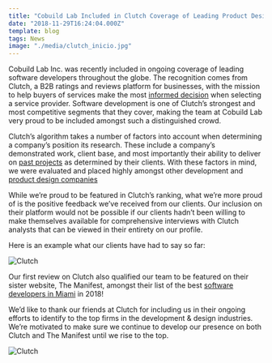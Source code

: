 ```yaml
---
title: "Cobuild Lab Included in Clutch Coverage of Leading Product Design & Software Developers"
date: "2018-11-29T16:24:04.000Z"
template: blog
tags: News
image: "./media/clutch_inicio.jpg"
---
```



Cobuild Lab Inc. was recently included in ongoing coverage of leading software developers throughout the globe. The recognition comes from
Clutch, a B2B ratings and reviews platform for businesses, with the mission to help buyers of services make the most [informed decision](https://www.thedrum.com/news/2017/03/27/online-reviews-impact-purchasing-decisions-over-93-consumers-report-suggests)
when selecting a service provider. Software development is one of Clutch’s strongest and most competitive segments that they cover, making
the team at Cobuild Lab very proud to be included amongst such a distinguished crowd.

Clutch’s algorithm takes a number of factors into account when determining a company’s position its research. These include a company’s
demonstrated work, client base, and most importantly their ability to deliver on [past projects](https://cobuildlab.com/customer-success-stories) as determined by their clients. With these
factors in mind, we were evaluated and placed highly amongst other development and [product design companies](https://clutch.co/agencies/product-design)

While we’re proud to be featured in Clutch’s ranking, what we’re more proud of is the positive feedback we’ve received from our clients.
Our inclusion on their platform would not be possible if our clients hadn’t been willing to make themselves available for comprehensive
interviews with Clutch analysts that can be viewed in their entirety on our profile.

Here is an example what our clients have had to say so far:

![Clutch](media/clutch_2.png)

Our first review on Clutch also qualified our team to be featured on their sister website, The Manifest, amongst their list of the best
[software developers in Miami](https://themanifest.com/software-development/companies/miami) in 2018!

We’d like to thank our friends at Clutch for including us in their ongoing efforts to identify to the top firms in the development &
design industries. We’re motivated to make sure we continue to develop our presence on both Clutch and The Manifest until we rise to the
top.

![Clutch](media/clutch_1.png)
